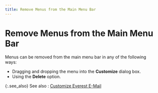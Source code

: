 ```yaml
---
title: Remove Menus from the Main Menu Bar
---
```


# Remove Menus from the Main Menu Bar


Menus can be removed from the main menu bar in any of the following  ways:

- Dragging and  dropping the menu into the **Customize**  dialog box.
- Using the **Delete** option.



{:.see_also}
See also
: [Customize  Everest E-Mail]({{site.eml_baseurl}}/customize-everest-e-mail/customize_everest_e_mail.html)
